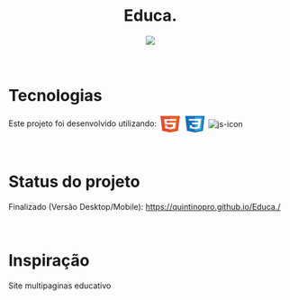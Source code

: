 <h1 align="center">Educa.</h1>

<p align="center">
 <img src="./img/2023-10-02-22-47-02.remuxed.gif">
</p>

<br>

# Tecnologias
Este projeto foi desenvolvido utilizando:
    <img align="center" height="30" width="40" alt="html-icon" src="https://raw.githubusercontent.com/devicons/devicon/master/icons/html5/html5-original.svg">
    <img align="center" height="30" width="40" alt="css-icon" src="https://raw.githubusercontent.com/devicons/devicon/master/icons/css3/css3-original.svg">
    <img align="center" height="30" width="40" alt="js-icon" src="https://cdn.jsdelivr.net/gh/devicons/devicon/icons/javascript/javascript-original.svg">
          
 
<br>

# Status do projeto
Finalizado (Versão Desktop/Mobile): https://quintinopro.github.io/Educa./

<br>

# Inspiração
Site multipaginas educativo

<br>


